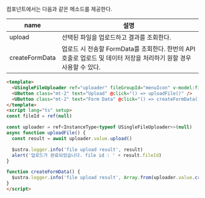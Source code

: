 컴포넌트에서는 다음과 같은 메소드를 제공한다.

| name | 설명 |
| --- | --- |
| upload | 선택된 파일을 업로드하고 결과를 조회한다. |
| createFormData | 업로드 시 전송할 FormData를 조회한다. 한번의 API 호출로 업로드 및 데이터 저장을 처리하기 원할 경우 사용할 수 있다. |

```html
<template>
  <USingleFileUploader ref="uploader" fileGroupId="menuIcon" v-model:fileId="fileId" />
  <UButton class="mt-2" text="Upload" @click="() => uploadFile()" />
  <UButton class="mt-2" text="Form Data" @click="() => createFormData()" />
</template>
<script lang="ts" setup>
const fileId = ref(null)

const uploader = ref<InstanceType<typeof USingleFileUploader>>(null)
async function uploadFile() {
  const result = await uploader.value.upload()

  $ustra.logger.info('file upload result', result)
  alert('업로드가 완료되었습니다. file id : ' + result.fileId)
}

function createFormData() {
  $ustra.logger.info('file upload result', Array.from(uploader.value.createFormData().entries()))
}
</script>
```
